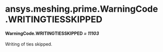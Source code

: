 # ansys.meshing.prime.WarningCode.WRITINGTIESSKIPPED



#### WarningCode.WRITINGTIESSKIPPED *= 11103*

Writing of ties skipped.

<!-- !! processed by numpydoc !! -->
